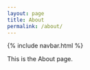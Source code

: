 ```yaml
---
layout: page
title: About
permalink: /about/
---
```


{% include navbar.html %}

This is the About page.
